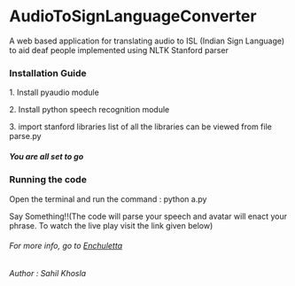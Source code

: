 # AudioToSignLanguageConverter
<p>A web based application for translating audio to ISL (Indian Sign Language) to aid deaf people implemented using NLTK Stanford parser 
 <h3>Installation Guide</h3>
 <p>1. Install pyaudio module</p>
 <p>2. Install python speech recognition module</p>
 <p>3. import stanford libraries list of all the libraries can be viewed from file parse.py</p>
 <h5> You are all set to go</h5>
 <h3> Running the code</h3>
 <p>Open the terminal and run the command : python a.py</p>
 <p>Say Something!!(The code will parse your speech and avatar will enact your phrase. To watch the live play visit the link given below)
 <h6> For more info, go to <a href="http://www.sahilkhosla.co.in/enchuletta.html">Enchuletta</a></h6>
 <h6> Author : Sahil Khosla</h6>

